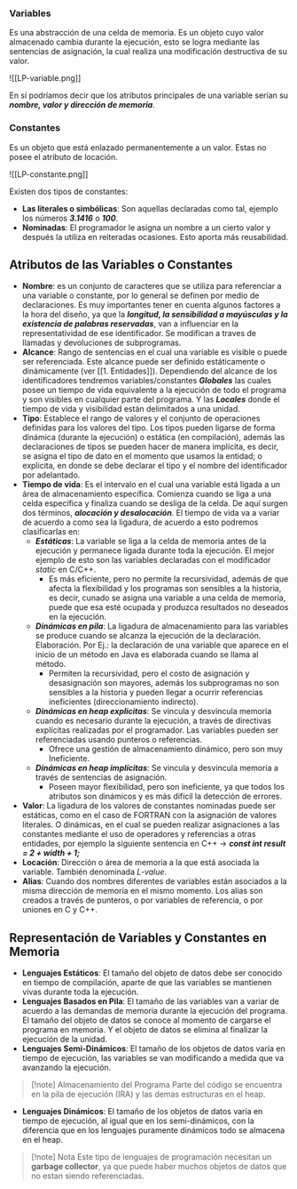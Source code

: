 
### Variables

Es una abstracción de una celda de memoria. Es un objeto cuyo valor almacenado cambia durante la ejecución, esto se logra mediante las sentencias de asignación, la cual realiza una modificación destructiva de su valor.

<span class="centerImg"> ![[LP-variable.png]] </span>

En sí podríamos decir que los atributos principales de una variable serían su ***nombre, valor y dirección de memoria***.

### Constantes

Es un objeto que está enlazado permanentemente a un valor. Estas no posee el atributo de locación.

<span class="centerImg"> ![[LP-constante.png]] </span>

Existen dos tipos de constantes:

- **Las literales o simbólicas**: Son aquellas declaradas como tal, ejemplo los números ***3.1416*** o ***100***.
- **Nominadas**: El programador le asigna un nombre a un cierto valor y después la utiliza en reiteradas ocasiones. Esto aporta más reusabilidad.

## Atributos de las Variables o Constantes

- **Nombre**: es un conjunto de caracteres que se utiliza para referenciar a una variable o constante, por lo general se definen por medio de declaraciones. Es muy importantes tener en cuenta algunos factores a la hora del diseño, ya que la ***longitud, la sensibilidad a mayúsculas y la existencia de palabras reservadas***, van a influenciar en la representatividad de ese identificador. Se modifican a traves de llamadas y devoluciones de subprogramas.
- **Alcance**: Rango de sentencias en el cual una variable es visible o puede ser referenciada. Este alcance puede ser definido estáticamente o dinámicamente (ver [[1. Entidades]]). Dependiendo del alcance de los identificadores tendremos variables/constantes ***Globales*** las cuales posee un tiempo de vida equivalente a la ejecución de todo el programa y son visibles en cualquier parte del programa. Y las ***Locales*** donde el tiempo de vida y visibilidad están delimitados a una unidad.
- **Tipo**: Establece el rango de valores y el conjunto de operaciones definidas para los valores del tipo. Los tipos pueden ligarse de forma dinámica (durante la ejecución) o estática (en compilación), además las declaraciones de tipos se pueden hacer de manera implícita, es decir, se asigna el tipo de dato en el momento que usamos la entidad; o explicita, en donde se debe declarar el tipo y el nombre del identificador por adelantado.
- **Tiempo de vida**: Es el intervalo en el cual una variable está ligada a un área de almacenamiento específica. Comienza cuando se liga a una celda específica y finaliza cuando se desliga de la celda. De aquí surgen dos términos, ***alocación y desalocación***. El tiempo de vida va a variar de acuerdo a como sea la ligadura, de acuerdo a esto podremos clasificarlas en:
	- ***Estáticas***: La variable se liga a la celda de memoria antes de la ejecución y permanece ligada durante toda la ejecución. El mejor ejemplo de esto son las variables declaradas con el modificador *static* en C/C++.
		- Es más eficiente, pero no permite la recursividad, además de que afecta la flexibilidad y los programas son sensibles a la historia, es decir, cunado se asigna una variable a una celda de memoria, puede que esa esté ocupada y produzca resultados no deseados en la ejecución.
	- ***Dinámicas en pila***: La ligadura de almacenamiento para las variables se produce cuando se alcanza la ejecución de la declaración. Elaboración. Por Ej.: la declaración de una variable que aparece en el inicio de un método en Java es elaborada cuando se llama al método.
		- Permiten la recursividad, pero el costo de asignación y desasignación son mayores, además los subprogramas no son sensibles a la historia y pueden llegar a ocurrir referencias ineficientes (direccionamiento indirecto).
	- ***Dinámicas en heap explicitas***: Se vincula y desvincula memoria cuando es necesario durante la ejecución, a través de directivas explícitas realizadas por el programador. Las variables pueden ser referenciadas usando punteros o referencias.
		- Ofrece una gestión de almacenamiento dinámico, pero son muy Ineficiente.
	- ***Dinámicas en heap implícitas***: Se vincula y desvincula memoria a través de sentencias de asignación.
		- Poseen mayor flexibilidad, pero son ineficiente, ya que todos los atributos son dinámicos y es más difícil la detección de errores.
- **Valor**: La ligadura de los valores de constantes nominadas puede ser estáticas, como en el caso de FORTRAN con la asignación de valores literales. O dinámicas, en el cual se pueden realizar asignaciones a las constantes mediante el uso de operadores y referencias a otras entidades, por ejemplo la siguiente sentencia en C++ -> ***const int result = 2 + width + 1;***
- **Locación**: Dirección o área de memoria a la que está asociada la variable. También denominada *L-value*.
- **Alias**: Cuando dos nombres diferentes de variables están asociados a la misma dirección de memoria en el mismo momento. Los alias son creados a través de punteros, o por variables de referencia, o por uniones en C y C++.

## Representación de Variables y Constantes en Memoria

- **Lenguajes Estáticos**: El tamaño del objeto de datos debe ser conocido en tiempo de compilación, aparte de que las variables se mantienen vivas durante toda la ejecución.
- **Lenguajes Basados en Pila**: El tamaño de las variables van a variar de acuerdo a las demandas de memoria durante la ejecución del programa. El tamaño del objeto de datos se conoce al momento de cargarse el programa en memoria. Y el objeto de datos se elimina al finalizar la ejecución de la unidad.
- **Lenguajes Semi-Dinámicos**: El tamaño de los objetos de datos varía en tiempo de ejecución, las variables se van modificando a medida que va avanzando la ejecución.

>[!note] Almacenamiento del Programa
>Parte del código se encuentra en la pila de ejecución (IRA) y las demas estructuras en el heap.
>

- **Lenguajes Dinámicos**: El tamaño de los objetos de datos varía en tiempo de ejecución, al igual que en los semi-dinámicos, con la diferencia que en los lenguajes puramente dinámicos todo se almacena en el heap.

>[!note] Nota
>Este tipo de lenguajes de programación necesitan un **garbage collector**, ya que puede haber muchos objetos de datos que no estan siendo referenciadas.



